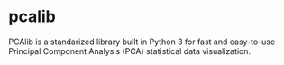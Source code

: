 # pcalib
PCAlib is a standarized library built in Python 3 for fast and easy-to-use Principal Component Analysis (PCA) statistical data visualization.

